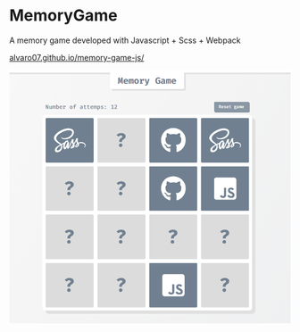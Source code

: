 # MemoryGame
A memory game developed with Javascript + Scss + Webpack

[alvaro07.github.io/memory-game-js/](https://alvaro07.github.io/memory-game-js/)


![alt text](memory-game.PNG "memory game")
